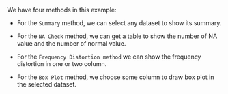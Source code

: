 We have four methods in this example:

- For the `Summary` method, we can select any dataset to show its summary.

- For the `NA Check` method, we can get a table to show the number of NA value and the number of normal value.

- For the `Frequency Distortion method` we can show the frequency distortion in one or two column.

- For the `Box Plot` method, we choose some column to draw box plot in the selected dataset.
